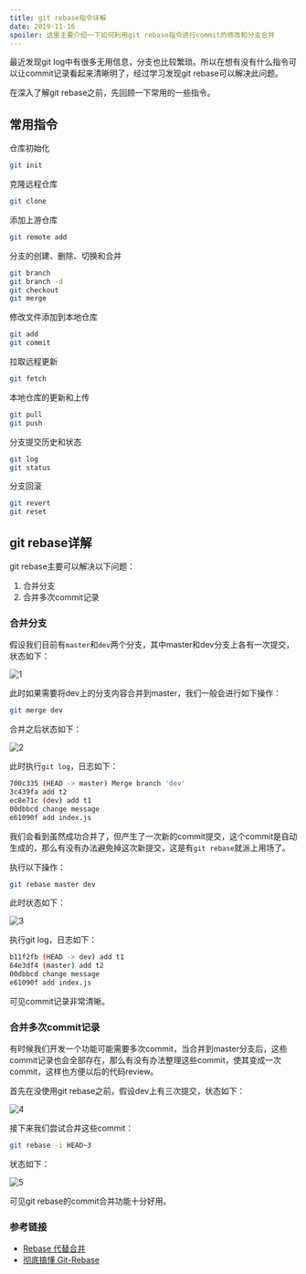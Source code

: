 ```yaml
---
title: git rebase指令详解
date: 2019-11-16
spoiler: 这里主要介绍一下如何利用git rebase指令进行commit的修改和分支合并
---
```


最近发现git log中有很多无用信息，分支也比较繁琐。所以在想有没有什么指令可以让commit记录看起来清晰明了，经过学习发现git rebase可以解决此问题。

在深入了解git rebase之前，先回顾一下常用的一些指令。

## 常用指令

仓库初始化

```bash
git init
```

克隆远程仓库

```bash
git clone
```

添加上游仓库

```bash
git remote add
```

分支的创建、删除、切换和合并

```bash
git branch
git branch -d
git checkout
git merge
```

修改文件添加到本地仓库

```bash
git add
git commit
```

拉取远程更新

```bash
git fetch
```

本地仓库的更新和上传

```bash
git pull
git push
```

分支提交历史和状态

```bash
git log
git status
```

分支回滚

```bash
git revert
git reset
```

## git rebase详解

git rebase主要可以解决以下问题：

1. 合并分支
2. 合并多次commit记录

### 合并分支

假设我们目前有`master`和`dev`两个分支，其中master和dev分支上各有一次提交，状态如下：

![1](./1.png)

此时如果需要将dev上的分支内容合并到master，我们一般会进行如下操作：

```bash
git merge dev
```

合并之后状态如下：

![2](./2.png)

此时执行`git log`，日志如下：

```bash
700c335 (HEAD -> master) Merge branch 'dev'
3c439fa add t2
ec8e71c (dev) add t1
00dbbcd change message
e61090f add index.js
```

我们会看到虽然成功合并了，但产生了一次新的commit提交，这个commit是自动生成的，那么有没有办法避免掉这次新提交，这是有`git rebase`就派上用场了。

执行以下操作：

```bash
git rebase master dev
```

此时状态如下：

![3](./3.png)

执行git log，日志如下：

```bash
b11f2fb (HEAD -> dev) add t1
64e3df4 (master) add t2
00dbbcd change message
e61090f add index.js
```

可见commit记录非常清晰。

### 合并多次commit记录

有时候我们开发一个功能可能需要多次commit，当合并到master分支后，这些commit记录也会全部存在，那么有没有办法整理这些commit，使其变成一次commit，这样也方便以后的代码review。

首先在没使用git rebase之前，假设dev上有三次提交，状态如下：

![4](./4.png)

接下来我们尝试合并这些commit：

```bash
git rebase -i HEAD~3
```

状态如下：

![5](./5.png)

可见git rebase的commit合并功能十分好用。

### 参考链接

- [Rebase 代替合并](https://www.git-tower.com/learn/git/ebook/cn/command-line/advanced-topics/rebase#start)
- [彻底搞懂 Git-Rebase](http://jartto.wang/2018/12/11/git-rebase/)
